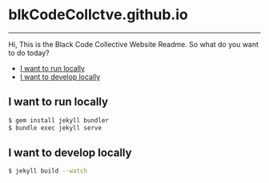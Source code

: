 # blkCodeCollctve.github.io
---

Hi, This is the Black Code Collective Website Readme. So what do you want to do today?


* [I want to run locally](run-local)
* [I want to develop locally](develop-local)

<h2 id="run-local">I want to run locally</h2>

 ```bash
$ gem install jekyll bundler
$ bundle exec jekyll serve
```

<h2 id="develop-local">I want to develop locally</h2>

 ```bash
$ jekyll build --watch
```